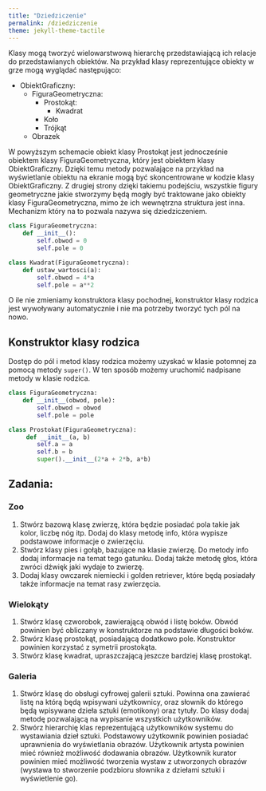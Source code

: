 ```yaml
---
title: "Dziedziczenie"
permalink: /dziedziczenie
theme: jekyll-theme-tactile
---
```


Klasy mogą tworzyć wielowarstwową hierarchę przedstawiającą ich relacje do przedstawianych obiektów.
Na przykład klasy reprezentujące obiekty w grze mogą wyglądać następująco:

- ObiektGraficzny:
    - FiguraGeometryczna:
        - Prostokąt:
            - Kwadrat
        - Koło
        - Trójkąt
    - Obrazek

W powyższym schemacie obiekt klasy Prostokąt jest jednocześnie obiektem klasy FiguraGeometryczna, który jest obiektem klasy ObiektGraficzny. Dzięki temu metody pozwalające na przykład na wyświetlanie obiektu na ekranie mogą być skoncentrowane w kodzie klasy ObiektGraficzny. Z drugiej strony dzięki takiemu podejściu, wszystkie figury geometryczne jakie stworzymy będą mogły być traktowane jako obiekty klasy FiguraGeometryczna, mimo że ich wewnętrzna struktura jest inna. Mechanizm który na to pozwala nazywa się dziedziczeniem.

```python
class FiguraGeometryczna:
    def __init__():
        self.obwod = 0
        self.pole = 0

class Kwadrat(FiguraGeometryczna):
    def ustaw_wartosci(a):
        self.obwod = 4*a
        self.pole = a**2
```

O ile nie zmieniamy konstruktora klasy pochodnej, konstruktor klasy rodzica jest wywoływany automatycznie i nie ma potrzeby tworzyć tych pól na nowo.

## Konstruktor klasy rodzica
Dostęp do pól i metod klasy rodzica możemy uzyskać w klasie potomnej za pomocą metody `super()`. W ten sposób możemy uruchomić nadpisane metody w klasie rodzica.

```python
class FiguraGeometryczna:
    def __init__(obwod, pole):
        self.obwod = obwod
        self.pole = pole

class Prostokat(FiguraGeometryczna):
     def __init__(a, b)
        self.a = a
        self.b = b
        super().__init__(2*a + 2*b, a*b)
```

## Zadania:
### Zoo
1. Stwórz bazową klasę zwierzę, która będzie posiadać pola takie jak kolor, liczbę nóg itp.
Dodaj do klasy metodę info, która wypisze podstawowe informacje o zwierzęciu.
2. Stwórz klasy pies i gołąb, bazujące na klasie zwierzę. Do metody info dodaj informacje na temat tego gatunku. Dodaj także metodę głos, która zwróci dźwięk jaki wydaje to zwierzę.
3. Dodaj klasy owczarek niemiecki i golden retriever, które będą posiadały także informacje na temat rasy zwierzęcia.

### Wielokąty
1. Stwórz klasę czworobok, zawierającą obwód i listę boków. Obwód powinien być obliczany w konstruktorze na podstawie długości boków.
2. Stwórz klasę prostokąt, posiadającą dodatkowo pole. Konstruktor powinien korzystać z symetrii prostokąta.
3. Stwórz klasę kwadrat, upraszczającą jeszcze bardziej klasę prostokąt.

### Galeria
1. Stwórz klasę do obsługi cyfrowej galerii sztuki. Powinna ona zawierać listę na którą będą wpisywani użytkownicy, oraz słownik do którego będą wpisywane dzieła sztuki (emotikony) oraz tytuły. Do klasy dodaj metodę pozwalającą na wypisanie wszystkich użytkowników.
2. Stwórz hierarchię klas reprezentującą użytkowników systemu do wystawiania dzieł sztuki. Podstawowy użytkownik powinien posiadać uprawnienia do wyświetlania obrazów. Użytkownik artysta powinien mieć również możliwość dodawania obrazów. Użytkownik kurator powinien mieć możliwość tworzenia wystaw z utworzonych obrazów (wystawa to stworzenie podzbioru słownika z dziełami sztuki i wyświetlenie go).
